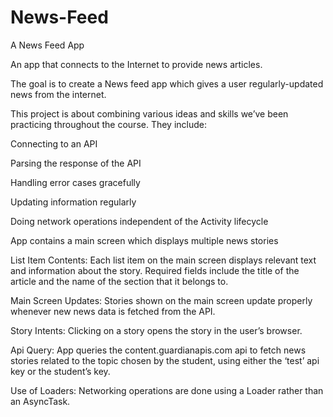 # News-Feed
A News Feed App

An app that connects to the Internet to provide news articles.

The goal is to create a News feed app which gives a user regularly-updated news from the internet.

This project is about combining various ideas and skills we’ve been practicing throughout the course. They include:

Connecting to an API

Parsing the response of the API

Handling error cases gracefully

Updating information regularly

Doing network operations independent of the Activity lifecycle

App contains a main screen which displays multiple news stories

List Item Contents: Each list item on the main screen displays relevant text and information about the story. Required fields include the title of the article and the name of the section that it belongs to.

Main Screen Updates: Stories shown on the main screen update properly whenever new news data is fetched from the API.

Story Intents: Clicking on a story opens the story in the user’s browser.

Api Query: App queries the content.guardianapis.com api to fetch news stories related to the topic chosen by the student, using either the ‘test’ api key or the student’s key.

Use of Loaders: Networking operations are done using a Loader rather than an AsyncTask.

